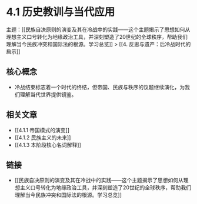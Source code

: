 # 4.1 历史教训与当代应用

主题：[[民族自决原则的演变及其在冷战中的实践——这个主题揭示了思想如何从理想主义口号转化为地缘政治工具，并深刻塑造了20世纪的全球秩序，帮助我们理解当今民族冲突和国际法的根源。学习总览]] > [[4. 反思与遗产：后冷战时代的启示]]

## 核心概念

- 冷战结束标志着一个时代的终结，但帝国、民族与秩序的议题继续演化，为我们理解当代世界提供镜鉴。

## 相关文章

- [[4.1.1 帝国模式的演变]]
- [[4.1.2 民族主义的未来]]
- [[4.1.3 本阶段核心名词解释]]

## 链接

- [[民族自决原则的演变及其在冷战中的实践——这个主题揭示了思想如何从理想主义口号转化为地缘政治工具，并深刻塑造了20世纪的全球秩序，帮助我们理解当今民族冲突和国际法的根源。学习总览]]
